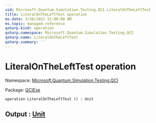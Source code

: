 ```yaml
---
uid: Microsoft.Quantum.Simulation.Testing.QCI.LiteralOnTheLeftTest
title: LiteralOnTheLeftTest operation
ms.date: 3/26/2021 12:00:00 AM
ms.topic: managed-reference
qsharp.kind: operation
qsharp.namespace: Microsoft.Quantum.Simulation.Testing.QCI
qsharp.name: LiteralOnTheLeftTest
qsharp.summary: ''
---
```


# LiteralOnTheLeftTest operation

Namespace: [Microsoft.Quantum.Simulation.Testing.QCI](xref:Microsoft.Quantum.Simulation.Testing.QCI)

Package: [QCIExe](https://nuget.org/packages/QCIExe)




```qsharp
operation LiteralOnTheLeftTest () : Unit
```


## Output : [Unit](xref:microsoft.quantum.lang-ref.unit)

